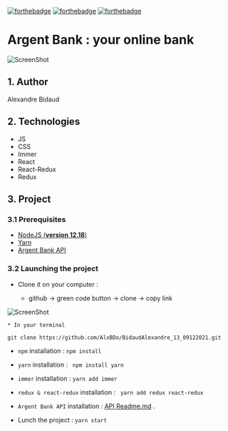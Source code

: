 [![forthebadge](https://forthebadge.com/images/badges/made-with-javascript.svg)](https://forthebadge.com)
[![forthebadge](https://forthebadge.com/images/badges/uses-css.svg)](https://forthebadge.com)
[![forthebadge](https://forthebadge.com/images/badges/uses-html.svg)](https://forthebadge.com)


# Argent Bank : your online bank

![ScreenShot](https://alxbdo.github.io/BidaudAlexandre_13_09122021/src/assets/ArgentBankHomePageScreenshot.png)


## 1. Author

Alexandre Bidaud


## 2. Technologies

- JS
- CSS
- Immer 
- React
- React-Redux 
- Redux


## 3. Project

### 3.1 Prerequisites

- [NodeJS (**version 12.18**)](https://nodejs.org/en/)
- [Yarn](https://yarnpkg.com/)
- [Argent Bank API](https://github.com/OpenClassrooms-Student-Center/Project-10-Bank-API) 




### 3.2 Launching the project

- Clone it on your computer :

    * github -> green code button -> clone -> copy link

![ScreenShot](https://alxbdo.github.io/BidaudAlexandre_12_02112021/src/assets/clone_repo.jpg)

    * In your terminal 
``` git clone https://github.com/AlxBDo/BidaudAlexandre_13_09122021.git ```

- `npm` installation : ``` npm install ```

- `yarn` installation : ``` npm install yarn``` 

- `immer` installation : ``` yarn add immer ```

- `redux & react-redux` installation : ``` yarn add redux react-redux``` 

- `Argent Bank API` installation : [API Readme.md](https://github.com/OpenClassrooms-Student-Center/Project-10-Bank-API#readme) .

- Lunch the project : ``` yarn start ```


